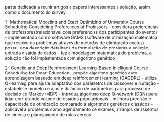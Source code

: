 pasta dedicada a reunir artigos e papers interessantes a solução, assim como o documento do survey.

1- Mathematical Modeling and Exact Optimizing of University Course Scheduling Considering Preferences of Professors
    - considera preferencias de professores(relacionavel com preferencias dos participantes do evento)
    - implementado com o software GAMS (software de otimização matemátca que resolve os problemas através de métodos de otimização exatos)
    - possui uma descrição detalhada da formulação do problema e solução, entrada e saída de dados
    - fez a modelagem matematica do problema, a solução não foi implementada com algoritmo genético

2- Genetic and Deep Reinforcement Learning-Based Intelligent Course Scheduling for Smart Education
    - propõe algoritmo genético auto-aprendizagem baseado em deep reinforcement learning (GAGDRL)
    - utiliza Q-learning para ajuste adaptativo dos parâmetros de crossover e mutação
    - estabelece modelo de ajuste dinâmico de parâmetros para processo de decisão de Markov (MDP)
    - introduz algoritmo deep Q-network (DQN) para lidar com grande volume de estados populacionais
    - melhora precisão e capacidade de otimização comparado a algoritmos genéticos clássicos
    - aplicável a problemas como agendamento de exames, arranjos de assentos de cinema e planejamento de rotas aéreas